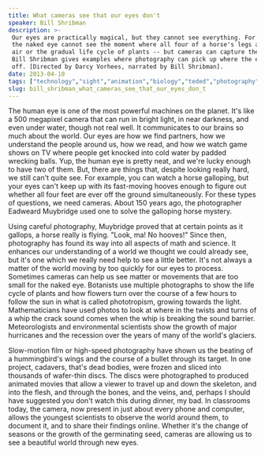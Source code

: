 ```yaml
---
title: What cameras see that our eyes don't
speaker: Bill Shribman
description: >-
 Our eyes are practically magical, but they cannot see everything. For instance,
 the naked eye cannot see the moment where all four of a horse's legs are in the
 air or the gradual life cycle of plants -- but cameras can capture these moments.
 Bill Shribman gives examples where photography can pick up where the eye leaves
 off. [Directed by Darcy Vorhees, narrated by Bill Shribman].
date: 2013-04-10
tags: ["technology","sight","animation","biology","teded","photography"]
slug: bill_shribman_what_cameras_see_that_our_eyes_don_t
---
```


The human eye is one of the most powerful machines on the planet. It's like a 500
megapixel camera that can run in bright light, in near darkness, and even under water,
though not real well. It communicates to our brains so much about the world. Our eyes are
how we find partners, how we understand the people around us, how we read, and how we
watch game shows on TV where people get knocked into cold water by padded wrecking balls.
Yup, the human eye is pretty neat, and we're lucky enough to have two of them. But, there
are things that, despite looking really hard, we still can't quite see. For example, you
can watch a horse galloping, but your eyes can't keep up with its fast-moving hooves
enough to figure out whether all four feet are ever off the ground simultaneously. For
these types of questions, we need cameras. About 150 years ago, the photographer Eadweard
Muybridge used one to solve the galloping horse mystery.

Using careful photography, Muybridge proved that at certain points as it gallops, a horse
really is flying. "Look, ma! No hooves!" Since then, photography has found its way into
all aspects of math and science. It enhances our understanding of a world we thought we
could already see, but it's one which we really need help to see a little better. It's not
always a matter of the world moving by too quickly for our eyes to process. Sometimes
cameras can help us see matter or movements that are too small for the naked eye.
Botanists use multiple photographs to show the life cycle of plants and how flowers turn
over the course of a few hours to follow the sun in what is called phototropism, growing
towards the light. Mathematicians have used photos to look at where in the twists and
turns of a whip the crack sound comes when the whip is breaking the sound barrier.
Meteorologists and environmental scientists show the growth of major hurricanes and the
recession over the years of many of the world's glaciers.

Slow-motion film or high-speed photography have shown us the beating of a hummingbird's
wings and the course of a bullet through its target. In one project, cadavers, that's dead
bodies, were frozen and sliced into thousands of wafer-thin discs. The discs were
photographed to produced animated movies that allow a viewer to travel up and down the
skeleton, and into the flesh, and through the bones, and the veins, and, perhaps I should
have suggested you don't watch this during dinner, my bad. In classrooms today, the
camera, now present in just about every phone and computer, allows the youngest scientists
to observe the world around them, to document it, and to share their findings online.
Whether it's the change of seasons or the growth of the germinating seed, cameras are
allowing us to see a beautiful world through new eyes.

<!--
ad_duration=0
event="TED-Ed"
external_start_time=0
intro_duration=0
is_subtitle_required="False"
is_talk_featured="False"
language="en"
language_swap="False"
native_language="en"
number_of_related_talks=6
number_of_speakers=1
number_of_subtitled_videos=0
number_of_tags=6
number_of_talk_download_languages=24
number_of_talk_more_resources=0
number_of_talk_recommendations=0
number_of_talks_take_actions=0
post_ad_duration=0
published_timestamp="2019-02-12 22:33:34"
recording_date="2013-04-10"
speaker_is_published=0
speaker_name="Bill Shribman"
talk_name="What cameras see that our eyes don't"
talks_tags=["technology","sight","animation","biology","teded","photography"]
url_photo_talk="https://s3.amazonaws.com/talkstar-photos/uploads/6d65b75f-8add-417e-b8cd-91131e372ca9/144_cameras.jpg"
url_webpage="https://www.ted.com/talks/bill_shribman_what_cameras_see_that_our_eyes_don_t"
video_type_name="TED-Ed Original"
-->